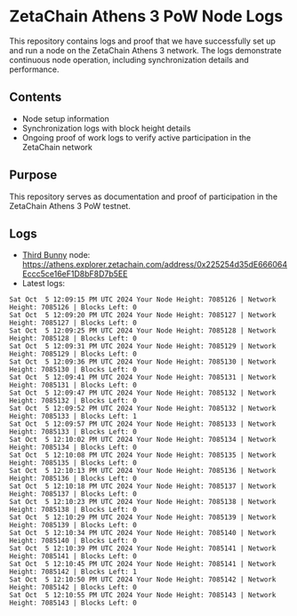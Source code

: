 # ZetaChain Athens 3 PoW Node Logs
This repository contains logs and proof that we have successfully set up and run a node on the ZetaChain Athens 3 network. The logs demonstrate continuous node operation, including synchronization details and performance.

## Contents
- Node setup information
- Synchronization logs with block height details
- Ongoing proof of work logs to verify active participation in the ZetaChain network

## Purpose
This repository serves as documentation and proof of participation in the ZetaChain Athens 3 PoW testnet.

## Logs

- [Third Bunny](https://thirdbunny.xyz/) node: https://athens.explorer.zetachain.com/address/0x225254d35dE666064Eccc5ce16eF1D8bF8D7b5EE
- Latest logs:
```
Sat Oct  5 12:09:15 PM UTC 2024 Your Node Height: 7085126 | Network Height: 7085126 | Blocks Left: 0
Sat Oct  5 12:09:20 PM UTC 2024 Your Node Height: 7085127 | Network Height: 7085127 | Blocks Left: 0
Sat Oct  5 12:09:25 PM UTC 2024 Your Node Height: 7085128 | Network Height: 7085128 | Blocks Left: 0
Sat Oct  5 12:09:31 PM UTC 2024 Your Node Height: 7085129 | Network Height: 7085129 | Blocks Left: 0
Sat Oct  5 12:09:36 PM UTC 2024 Your Node Height: 7085130 | Network Height: 7085130 | Blocks Left: 0
Sat Oct  5 12:09:41 PM UTC 2024 Your Node Height: 7085131 | Network Height: 7085131 | Blocks Left: 0
Sat Oct  5 12:09:47 PM UTC 2024 Your Node Height: 7085132 | Network Height: 7085132 | Blocks Left: 0
Sat Oct  5 12:09:52 PM UTC 2024 Your Node Height: 7085132 | Network Height: 7085133 | Blocks Left: 1
Sat Oct  5 12:09:57 PM UTC 2024 Your Node Height: 7085133 | Network Height: 7085133 | Blocks Left: 0
Sat Oct  5 12:10:02 PM UTC 2024 Your Node Height: 7085134 | Network Height: 7085134 | Blocks Left: 0
Sat Oct  5 12:10:08 PM UTC 2024 Your Node Height: 7085135 | Network Height: 7085135 | Blocks Left: 0
Sat Oct  5 12:10:13 PM UTC 2024 Your Node Height: 7085136 | Network Height: 7085136 | Blocks Left: 0
Sat Oct  5 12:10:18 PM UTC 2024 Your Node Height: 7085137 | Network Height: 7085137 | Blocks Left: 0
Sat Oct  5 12:10:23 PM UTC 2024 Your Node Height: 7085138 | Network Height: 7085138 | Blocks Left: 0
Sat Oct  5 12:10:29 PM UTC 2024 Your Node Height: 7085139 | Network Height: 7085139 | Blocks Left: 0
Sat Oct  5 12:10:34 PM UTC 2024 Your Node Height: 7085140 | Network Height: 7085140 | Blocks Left: 0
Sat Oct  5 12:10:39 PM UTC 2024 Your Node Height: 7085141 | Network Height: 7085141 | Blocks Left: 0
Sat Oct  5 12:10:45 PM UTC 2024 Your Node Height: 7085141 | Network Height: 7085142 | Blocks Left: 1
Sat Oct  5 12:10:50 PM UTC 2024 Your Node Height: 7085142 | Network Height: 7085142 | Blocks Left: 0
Sat Oct  5 12:10:55 PM UTC 2024 Your Node Height: 7085143 | Network Height: 7085143 | Blocks Left: 0
```
